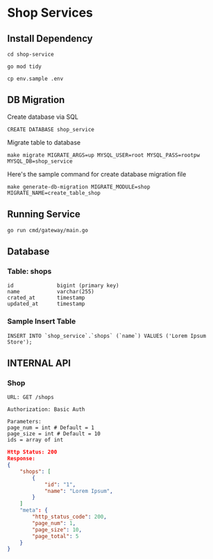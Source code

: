 # Shop Services

## Install Dependency

```
cd shop-service

go mod tidy

cp env.sample .env
```

## DB Migration

Create database via SQL

```
CREATE DATABASE shop_service
```

Migrate table to database

```
make migrate MIGRATE_ARGS=up MYSQL_USER=root MYSQL_PASS=rootpw MYSQL_DB=shop_service
```

Here's the sample command for create database migration file

```
make generate-db-migration MIGRATE_MODULE=shop MIGRATE_NAME=create_table_shop

```

## Running Service

```
go run cmd/gateway/main.go
```

## Database

### Table: shops

```
id              bigint (primary key)
name            varchar(255)
crated_at       timestamp
updated_at      timestamp
```

### Sample Insert Table

```
INSERT INTO `shop_service`.`shops` (`name`) VALUES ('Lorem Ipsum Store');
```

## INTERNAL API

### Shop

```
URL: GET /shops

Authorization: Basic Auth

Parameters:
page_num = int # Default = 1
page_size = int # Default = 10
ids = array of int
```

```json
Http Status: 200
Response:
{
    "shops": [
		{
			"id": "1",
			"name": "Lorem Ipsum",
		}
	]
    "meta": {
        "http_status_code": 200,
        "page_num": 1,
        "page_size": 10,
        "page_total": 5
    }
}
```

